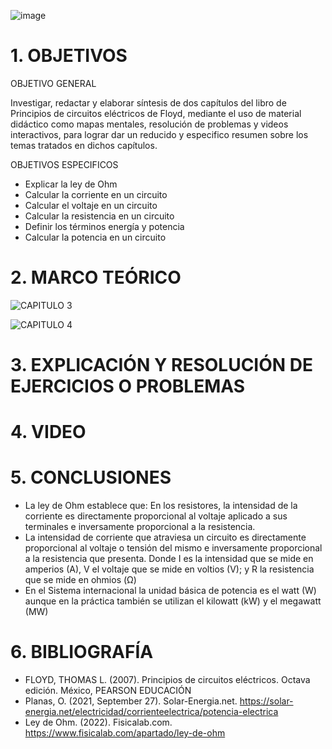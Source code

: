 ![image](https://user-images.githubusercontent.com/105056762/202285862-b96ea28e-82cc-4668-aa72-b492fcb2d73a.png)

# 1. OBJETIVOS
OBJETIVO GENERAL

Investigar, redactar y elaborar síntesis de dos capítulos del libro de Principios de circuitos eléctricos de Floyd, mediante el uso de material didáctico como mapas mentales, resolución de problemas y videos interactivos, para lograr dar un reducido y especifico resumen sobre los temas tratados en dichos capítulos.

OBJETIVOS ESPECIFICOS

- Explicar la ley de Ohm
- Calcular la corriente en un circuito
- Calcular el voltaje en un circuito
- Calcular la resistencia en un circuito
- Definir los términos energía y potencia
- Calcular la potencia en un circuito

# 2. MARCO TEÓRICO

![CAPITULO 3](https://user-images.githubusercontent.com/105056762/202286096-ea8a5a3a-dc64-4f43-b6c9-6d567ce6ec5a.png)

![CAPITULO 4](https://user-images.githubusercontent.com/105056762/202286129-4f09d9ef-f80e-45b9-bec5-a6e095680788.jpg)

# 3. EXPLICACIÓN Y RESOLUCIÓN DE EJERCICIOS O PROBLEMAS


# 4. VIDEO


# 5. CONCLUSIONES

- La ley de Ohm establece que: En los resistores, la intensidad de la corriente es directamente proporcional al voltaje aplicado a sus terminales e inversamente proporcional a la resistencia.
- La intensidad de corriente que atraviesa un circuito es directamente proporcional al voltaje o tensión del mismo e inversamente proporcional a la resistencia que presenta. Donde I es la intensidad que se mide en amperios (A), V el voltaje que se mide en voltios (V); y R la resistencia que se mide en ohmios (Ω)
- En el Sistema internacional la unidad básica de potencia es el watt (W) aunque en la práctica también se utilizan el kilowatt (kW) y el megawatt (MW)

# 6. BIBLIOGRAFÍA

- FLOYD, THOMAS L. (2007). Principios de circuitos eléctricos. Octava edición. México, PEARSON EDUCACIÓN
- Planas, O. (2021, September 27). Solar-Energia.net. https://solar-energia.net/electricidad/corrienteelectrica/potencia-electrica
- Ley de Ohm. (2022). Fisicalab.com. https://www.fisicalab.com/apartado/ley-de-ohm

